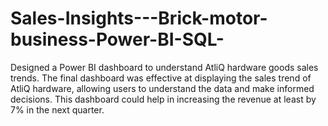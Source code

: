 # Sales-Insights---Brick-motor-business-Power-BI-SQL-
Designed a Power BI dashboard to understand AtliQ hardware goods sales trends. The final dashboard was effective at displaying the sales trend of AtliQ hardware, allowing users to understand the data and make informed decisions. This dashboard could help in increasing the revenue at least by 7% in the next quarter.
